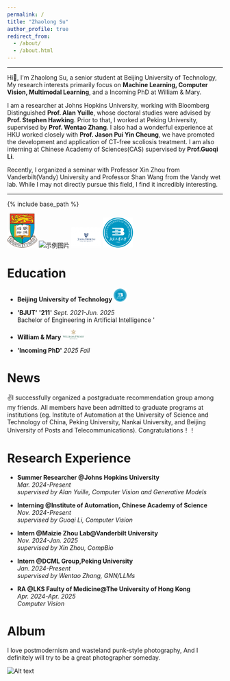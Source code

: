 ```yaml
---
permalink: /
title: "Zhaolong Su"
author_profile: true
redirect_from: 
  - /about/
  - /about.html
---
```

---
Hi🙌, I'm Zhaolong Su, a senior student at Beijing University of Technology, My research interests primarily focus on **Machine Learning, Computer Vision, Multimodal Learning**, and a Incoming PhD at William & Mary.

I am a researcher at Johns Hopkins University, working with Bloomberg Distinguished **Prof. Alan Yuille**, whose doctoral studies were advised by **Prof. Stephen Hawking**. Prior to that, I  worked at Peking University, supervised by **Prof. Wentao Zhang**. I also had a wonderful experience at HKU worked closely with **Prof. Jason Pui Yin Cheung**, we have promoted the development and application of CT-free scoliosis treatment. I am also interning at Chinese Academy of Sciences(CAS) supervised by **Prof.Guoqi Li**.

Recently, I organized a seminar with Professor Xin Zhou from Vanderbilt(Vandy) University and Professor Shan Wang from the Vandy wet lab. While I may not directly pursue this field, I find it incredibly interesting.

---

{% include base_path %}

<img src="images/HKUlogo.jpg" alt="示例图片" width="70">
<img src="images/PKUlogo.jpg" alt="示例图片" width="70">
<img src="images/JHUlogo.jpg" alt="示例图片" width="70">
<img src="images/bjutlogo.png" alt="示例图片" width="70">

Education
======
* **Beijing University of Technology**   <img src="images/image.png" alt="示例图片" width="30">
* **'BJUT'** **'211'**
  *Sept. 2021-Jun. 2025*  
  Bachelor of Engineering in Artificial Intelligence  '

* **William & Mary**   <img src="images/primary.jpg" alt="示例图片" width="50">
* **'Incoming PhD'**
  *2025 Fall*  


News
=====
✌️I successfully organized a postgraduate recommendation group among my friends. All members have been admitted to graduate programs at institutions (eg. Institute of Automation at the University of Science and Technology of China, Peking University, Nankai University, and Beijing University of Posts and Telecommunications). Congratulations！！

Research Experience
======
* **Summer Researcher @Johns Hopkins University**  
  *Mar. 2024-Present*  
  *supervised by Alan Yuille, Computer Vision and Generative Models*
  
* **Interning @Institute of Automation, Chinese Academy of Science**  
  *Nov. 2024-Present*  
  *supervised by Guoqi Li, Computer Vision*
  
* **Intern @Maizie Zhou Lab@Vanderbilt University**  
  *Nov. 2024-Jan. 2025*  
  *supervised by Xin Zhou, CompBio*
  
* **Intern @DCML Group,Peking University**  
  *Jan. 2024-Present*  
  *supervised by Wentao Zhang, GNN/LLMs*  
  
* **RA @LKS Faulty of Medicine@The University of Hong Kong**  
  *Apr. 2024-Apr. 2025*  
  *Computer Vision*  

Album
======
I love postmodernism and wasteland punk-style photography, And I definitely will try to be a great photographer someday.

<img src="images/29b43996eda14b16a3282b326e3f121.jpg" alt="Alt text" width="500" height="400">
